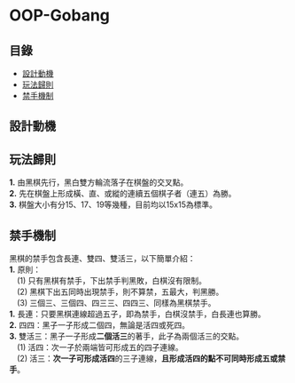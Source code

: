 # OOP-Gobang
## 目錄
 - [設計動機](#設計動機)
 - [玩法歸則](#玩法歸則)
 - [禁手機制](#禁手機制)
## 設計動機
## 玩法歸則
**1.** 由黑棋先行，黑白雙方輪流落子在棋盤的交叉點。  
**2.** 先在棋盤上形成橫、直、或縱的連續五個棋子者（連五）為勝。  
**3.** 棋盤大小有分15、17、19等幾種，目前均以15x15為標準。  
## 禁手機制   
黑棋的禁手包含長連、雙四、雙活三，以下簡單介紹：    
**1.** 原則：    
&emsp;(1) 只有黑棋有禁手，下出禁手判黑敗，白棋沒有限制。    
&emsp;(2) 黑棋下出五同時出現禁手，則不算禁，五最大，判黑勝。   
&emsp;(3) 三個三、三個四、四三三、四四三、同樣為黑棋禁手。   
**1.** 長連：只要黑棋連線超過五子，即為禁手，白棋沒禁手，白長連也算勝。   
**2.** 四四：黑子一子形成二個四，無論是活四或死四。     
**3.** 雙活三：黑子一子形成**二個活三**的著手，此子為兩個活三的交點。     
&emsp;(1) 活四：次一子於兩端皆可形成五的四子連線。     
&emsp;(2) 活三：**次一子可形成活四**的三子連線，**且形成活四的點不可同時形成五或禁手**。      
